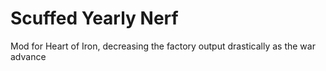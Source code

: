 # Scuffed Yearly Nerf
 Mod for Heart of Iron, decreasing the factory output drastically as the war advance
